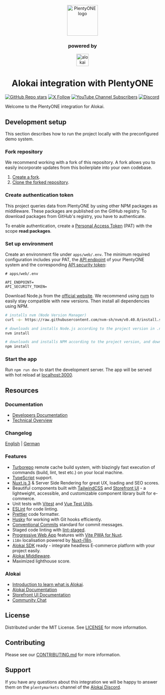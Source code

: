 <div align="center">

  <a href="https://plentyone.com" target="_blank">
    <picture>
      <source media="(prefers-color-scheme: dark)" srcset="./images/PlentyONE_Logo_White_RGB.svg">
      <source media="(prefers-color-scheme: light)" srcset="./images/PlentyONE_Logo_PlentyBlue_RGB.svg">
      <img alt="PlentyONE logo" src="./images/PlentyONE_Logo_PlentyBlue_RGB.svg" height="100px">
    </picture> 
  </a>

### powered by

  <a href="https://alokai.com" target="_blank">
    <picture>
      <source media="(prefers-color-scheme: dark)" srcset="./images/alokai-logo-light.svg">
      <source media="(prefers-color-scheme: light)" srcset="./images/alokai-logo-dark.svg">
      <img alt="alokai logo" src="./images/alokai-logo-dark.svg" height="40px">
    </picture> 
  </a>

  <h1>Alokai integration with PlentyONE</h1>
</div>

[![GitHub Repo stars](https://img.shields.io/github/stars/plentymarkets/plentyshop-pwa?style=social)](https://github.com/plentymarkets/plentyshop-pwa)
[![X Follow](https://img.shields.io/twitter/follow/plentymarkets?style=social)](https://twitter.com/plentymarkets)
[![YouTube Channel Subscribers](https://img.shields.io/youtube/channel/subscribers/UCauJsvmhbPNp6ii7tCGwxMg?style=social)](https://www.youtube.com/@plentymarkets)
[![Discord](https://img.shields.io/discord/770285988244750366?label=join%20discord&logo=Discord&logoColor=white)](https://discord.vuestorefront.io)

Welcome to the PlentyONE integration for Alokai.

## Development setup

This section describes how to run the project locally with the preconfigured demo system.

### Fork repository

We recommend working with a fork of this repository. A fork allows you to easily incorporate updates from this boilerplate into your own codebase.

1. [Create a fork](https://docs.github.com/en/get-started/quickstart/fork-a-repo).
2. [Clone the forked repository](https://docs.github.com/en/repositories/creating-and-managing-repositories/cloning-a-repository).

### Create authentication token

This project queries data from PlentyONE by using other NPM packages as middleware. These packages are published on the GitHub registry. To download packages from GitHub's registry, you have to authenticate.

To enable authentication, create a [Personal Access Token](https://github.com/settings/tokens/new) (PAT) with the scope **read:packages**.

### Set up environment

Create an environment file under `apps/web/.env`. The minimum required configuration includes your PAT, the [API endpoint](https://pwa-docs.plentymarkets.com/guide/how-to/middleware#api-endpoint) of your PlentyONE system and the corresponding [API security token](https://pwa-docs.plentymarkets.com/guide/how-to/middleware#api-security-token):

```properties
# apps/web/.env

API_ENDPOINT=
API_SECURITY_TOKEN=
```

Download Node.js from the [official website](https://nodejs.org/). We recommend using [nvm](https://github.com/nvm-sh/nvm) to easily stay compatible with new versions. Then install all dependencies using NPM.

```bash
# installs nvm (Node Version Manager)
curl -o- https://raw.githubusercontent.com/nvm-sh/nvm/v0.40.0/install.sh | bash

# downloads and installs Node.js according to the project version in .nvmrc
nvm install

# downloads and installs NPM according to the project version, and downloads, installs, and builds all dependencies
npm install
```

### Start the app

Run `npm run dev` to start the development server. The app will be served with hot reload at [localhost:3000](http://localhost:3000/).

## Resources

### Documentation

- [Developers Documentation](https://pwa-docs.plentymarkets.com/)
- [Technical Overview](GUIDE.md)

### Changelog

[English](./docs/changelog/changelog_en.md) | [German](./docs/changelog/changelog_de.md)

### Features

- [Turborepo](https://turbo.build/) remote cache build system, with blazingly fast execution of commands (build, lint, test etc.) on your local machine.
- [TypeScript](https://www.typescriptlang.org/) support.
- [Nuxt.js 3](https://nuxt.com/) & Server Side Rendering for great UX, loading and SEO scores.
- Beautiful components built with [TailwindCSS](https://tailwindcss.com/) and [Storefront UI](https://docs.storefrontui.io/v2/) - a lightweight, accessible, and customizable component library built for e-commerce.
- Unit tests with [Vitest](https://vitest.dev/) and [Vue Test Utils](https://test-utils.vuejs.org).
- [ESLint](https://eslint.org/) for code linting.
- [Prettier](https://prettier.io/) code formatter.
- [Husky](https://typicode.github.io/husky/) for working with Git hooks efficiently.
- [Conventional Commits](https://www.conventionalcommits.org/en/v1.0.0/) standard for commit messages.
- Staged code linting with [lint-staged](https://github.com/okonet/lint-staged).
- [Progressive Web App](https://developer.mozilla.org/en-US/docs/Web/Progressive_web_apps/Guides/What_is_a_progressive_web_app) features with [Vite PWA for Nuxt](https://vite-pwa-org.netlify.app/).
- `i18n` localisation powered by [Nuxt-i18n](https://i18n.nuxtjs.org).
- [Alokai SDK](https://docs.vuestorefront.io/sdk/) ready - integrate headless E-commerce platform with your project easily.
- [Alokai Middleware](https://docs.vuestorefront.io/v2/architecture/server-middleware.html).
- Maximized lighthouse score.

### Alokai

- [Introduction to learn what is Alokai](https://docs.vuestorefront.io/v2/getting-started/introduction.html).
- [Alokai Documentation](https://docs.vuestorefront.io/v2/)
- [Storefront UI Documentation](https://docs.storefrontui.io/v2/vue/getting-started.html)
- [Community Chat](http://discord.vuestorefront.io)

## License

Distributed under the MIT License. See [LICENSE](LICENSE.md) for more information.

## Contributing

Please see our [CONTRIBUTING.md](.github/CONTRIBUTING.md) for more information.

## Support

If you have any questions about this integration we will be happy to answer them on the `plentymarkets` channel of the [Alokai Discord](http://discord.vuestorefront.io).
